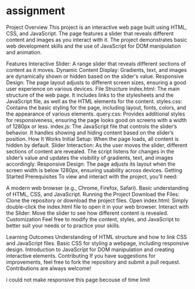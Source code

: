 # assignment
Project Overview
This project is an interactive web page built using HTML, CSS, and JavaScript. The page features a slider that reveals different content and images as you interact with it. The project demonstrates basic web development skills and the use of JavaScript for DOM manipulation and animation.

Features
Interactive Slider: A range slider that reveals different sections of content as it moves.
Dynamic Content Display: Gradients, text, and images are dynamically shown or hidden based on the slider's value.
Responsive Design: The page layout adjusts to different screen sizes, ensuring a good user experience on various devices.
File Structure
index.html: The main structure of the web page. It includes links to the stylesheets and the JavaScript file, as well as the HTML elements for the content.
styles.css: Contains the basic styling for the page, including layout, fonts, colors, and the appearance of various elements.
query.css: Provides additional styles for responsiveness, ensuring the page looks good on screens with a width of 1280px or less.
index.js: The JavaScript file that controls the slider’s behavior. It handles showing and hiding content based on the slider’s position.
How It Works
Initial Setup: When the page loads, all content is hidden by default.
Slider Interaction: As the user moves the slider, different sections of content are revealed. The script listens for changes in the slider’s value and updates the visibility of gradients, text, and images accordingly.
Responsive Design: The page adjusts its layout when the screen width is below 1280px, ensuring usability across devices.
Getting Started
Prerequisites
To view and interact with the project, you'll need:

A modern web browser (e.g., Chrome, Firefox, Safari).
Basic understanding of HTML, CSS, and JavaScript.
Running the Project
Download the Files: Clone the repository or download the project files.
Open index.html: Simply double-click the index.html file to open it in your web browser.
Interact with the Slider: Move the slider to see how different content is revealed.
Customization
Feel free to modify the content, styles, and JavaScript to better suit your needs or to practice your skills.

Learning Outcomes
Understanding of HTML structure and how to link CSS and JavaScript files.
Basic CSS for styling a webpage, including responsive design.
Introduction to JavaScript for DOM manipulation and creating interactive elements.
Contributing
If you have suggestions for improvements, feel free to fork the repository and submit a pull request. Contributions are always welcome!

i could not make responsive this page becouse of time limit
